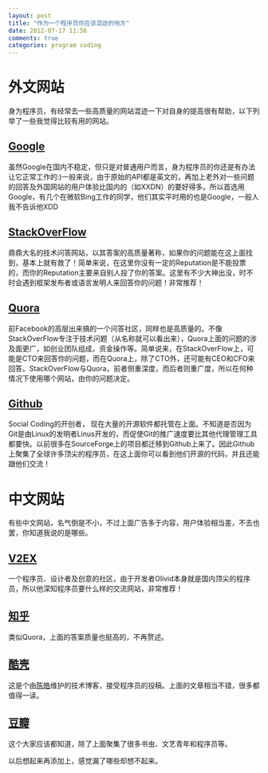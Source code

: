 ```yaml
---
layout: post
title: "作为一个程序员你应该混迹的地方"
date: 2012-07-17 11:56
comments: true
categories: program coding
---
```




# 外文网站
身为程序员，有经常去一些高质量的网站混迹一下对自身的提高很有帮助，以下列举了一些我觉得比较有用的网站。

## [Google](http://www.google.com)
虽然Google在国内不稳定，但只是对普通用户而言，身为程序员的你还是有办法让它正常工作的:)一般来说，由于原始的API都是英文的，再加上老外对一些问题的回答及外国网站的用户体验比国内的（如XXDN）的要好得多。所以首选用Google，有几个在微软Bing工作的同学，他们其实平时用的也是Google，一般人我不告诉他XDD

## [StackOverFlow](http://www.StackOverFlow.com)
鼎鼎大名的技术问答网站，以其答案的高质量著称，如果你的问题能在这上面找到，基本上就有救了！简单来说，在这里你没有一定的Reputation是不能投票的，而你的Reputation主要来自别人投了你的答案。这里有不少大神出没，时不时会遇到框架发布者或语言发明人来回答你的问题！非常推荐！

<!-- more -->
## [Quora](www.quora.com)
前Facebook的高层出来搞的一个问答社区，同样也是高质量的。不像StackOverFlow专注于技术问题（从名称就可以看出来），Quora上面的问题的涉及面更广，如创业团队组成，资金操作等。简单说来，在StackOverFlow上，可能是CTO来回答你的问题，而在Quora上，除了CTO外，还可能有CEO和CFO来回答。StackOverFlow与Quora，前者侧重深度，而后者则重广度，所以在何种情况下使用哪个网站，由你的问题决定。

## [Github](http://www.github.com)
Social Coding的开创者， 现在大量的开源软件都托管在上面。不知道是否因为Git是由Linux的发明者Linus开发的，而促使Git的推广速度要比其他代理管理工具都要快。以前很多在SourceForge上的项目都迁移到Github上来了。因此Github上聚集了全球许多顶尖的程序员，在这上面你可以看到他们开源的代码，并且还能跟他们交流！

# 中文网站
有些中文网站，名气倒是不小，不过上面广告多于内容，用户体验相当差，不去也罢，你知道我说的是哪些。

## [V2EX](http://www.v2ex.com)
一个程序员、设计者及创意的社区，由于开发者Olivid本身就是国内顶尖的程序员，所以他深知程序员要什么样的交流网站，非常推荐！

## [知乎](http://www.zhihu.com/)
类似Quora，上面的答案质量也挺高的，不再赘述。

## [酷壳](http://coolshell.cn/)
这是个由[陈皓](http://weibo.com/haoel)维护的技术博客，接受程序员的投稿。上面的文章相当不错，很多都值得一读。

## [豆瓣](http://www.douban.com)
这个大家应该都知道，除了上面聚集了很多书虫、文艺青年和程序员等。

以后想起来再添加上，感觉漏了哪些却想不起来。